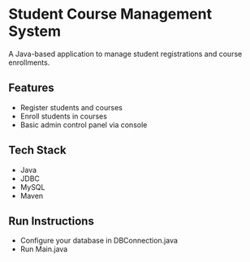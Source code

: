 # Student Course Management System

A Java-based application to manage student registrations and course enrollments.

## Features
- Register students and courses
- Enroll students in courses
- Basic admin control panel via console

## Tech Stack
- Java
- JDBC
- MySQL
- Maven

## Run Instructions
- Configure your database in DBConnection.java
- Run Main.java